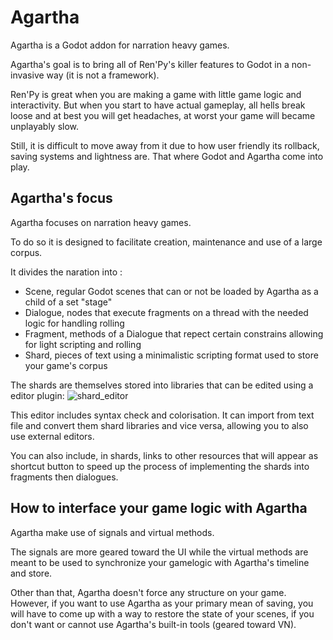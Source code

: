 # Agartha
Agartha is a Godot addon for narration heavy games.


Agartha's goal is to bring all of Ren'Py's killer features to Godot in a non-invasive way (it is not a framework).

Ren'Py is great when you are making a game with little game logic and interactivity. But when you start to have actual gameplay, all hells break loose and at best you will get headaches, at worst your game will became unplayably slow.

Still, it is difficult to move away from it due to how user friendly its rollback, saving systems and lightness are.
That where Godot and Agartha come into play.

## Agartha's focus
Agartha focuses on narration heavy games.

To do so it is designed to facilitate creation, maintenance and use of a large corpus.

It divides the naration into :
- Scene, regular Godot scenes that can or not be loaded by Agartha as a child of a set "stage"
- Dialogue, nodes that execute fragments on a thread with the needed logic for handling rolling
- Fragment, methods of a Dialogue that repect certain constrains allowing for light scripting and rolling
- Shard, pieces of text using a minimalistic scripting format used to store your game's corpus

The shards are themselves stored into libraries that can be edited using a editor plugin: 
![shard_editor](https://user-images.githubusercontent.com/2769215/110909758-bf789c00-8310-11eb-8028-9cee2d1ebdee.png)

This editor includes syntax check and colorisation.
It can import from text file and convert them shard libraries and vice versa, allowing you to also use external editors.

You can also include, in shards, links to other resources that will appear as shortcut button to speed up the process of implementing the shards into fragments then dialogues.

## How to interface your game logic with Agartha
Agartha make use of signals and virtual methods.

The signals are more geared toward the UI while the virtual methods are meant to be used to synchronize your gamelogic with Agartha's timeline and store.

Other than that, Agartha doesn't force any structure on your game. However, if you want to use Agartha as your primary mean of saving, you will have to come up with a way to restore the state of your scenes, if you don't want or cannot use Agartha's built-in tools (geared toward VN).
